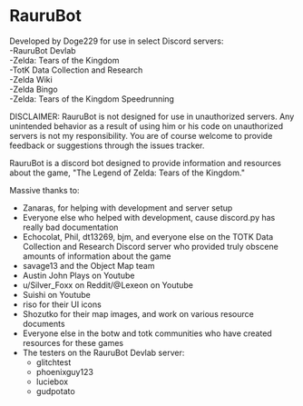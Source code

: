 # RauruBot

Developed by Doge229 for use in select Discord servers:<br>
-RauruBot Devlab<br>
-Zelda: Tears of the Kingdom<br>
-TotK Data Collection and Research<br>
-Zelda Wiki<br>
-Zelda Bingo<br>
-Zelda: Tears of the Kingdom Speedrunning

DISCLAIMER: RauruBot is not designed for use in unauthorized servers. Any unintended behavior as a result of using him or his code on unauthorized servers is not my responsibility. 
You are of course welcome to provide feedback or suggestions through the issues tracker.


RauruBot is a discord bot designed to provide information and resources about the game, "The Legend of Zelda: Tears of the Kingdom."


Massive thanks to:<br>
- Zanaras, for helping with development and server setup<br>
- Everyone else who helped with development, cause discord.py has really bad documentation<br>
- Echocolat, Phil, dt13269, bjm, and everyone else on the TOTK Data Collection and Research Discord server who provided truly obscene amounts of information about the game<br>
- savage13 and the Object Map team<br>
- Austin John Plays on Youtube<br>
- u/Silver_Foxx on Reddit/@Lexeon on Youtube<br>
- Suishi on Youtube<br>
- riso for their UI icons<br>
- Shozutko for their map images, and work on various resource documents<br>
- Everyone else in the botw and totk communities who have created resources for these games<br>
- The testers on the RauruBot Devlab server:<br>
    - glitchtest<br>
    - phoenixguy123<br>
    - luciebox<br>
    - gudpotato<br>
